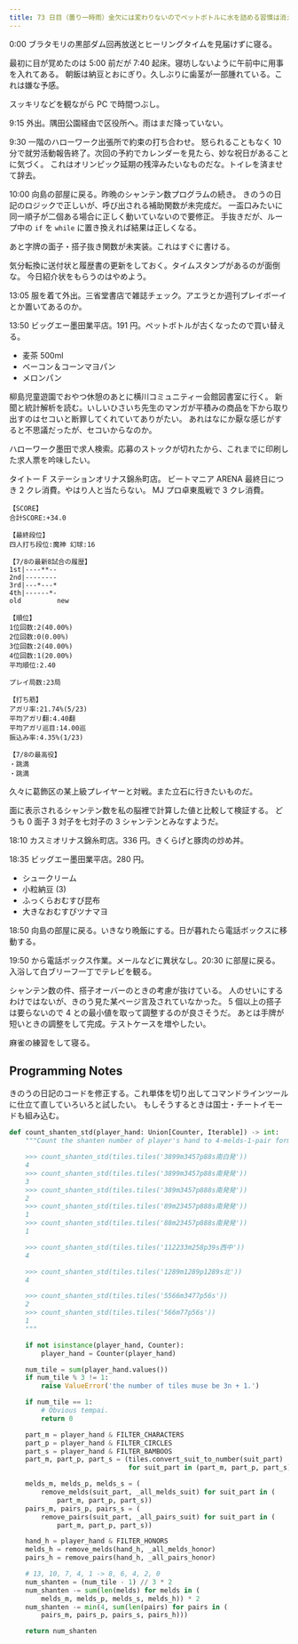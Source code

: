 ```yaml
---
title: 73 日目（曇り一時雨）金欠には変わりないのでペットボトルに水を詰める習慣は消えない
---
```


0:00 ブラタモリの黒部ダム回再放送とヒーリングタイムを見届けずに寝る。

最初に目が覚めたのは 5:00 前だが 7:40 起床。寝坊しないように午前中に用事を入れてある。
朝飯は納豆とおにぎり。久しぶりに歯茎が一部腫れている。これは嫌な予感。

スッキリなどを観ながら PC で時間つぶし。

9:15 外出。隅田公園経由で区役所へ。雨はまだ降っていない。

9:30 一階のハローワーク出張所で約束の打ち合わせ。
怒られることもなく 10 分で就労活動報告終了。次回の予約でカレンダーを見たら、妙な祝日があることに気づく。
これはオリンピック延期の残滓みたいなものだな。トイレを済ませて辞去。

10:00 向島の部屋に戻る。昨晩のシャンテン数プログラムの続き。
きのうの日記のロジックで正しいが、呼び出される補助関数が未完成だ。
一盃口みたいに同一順子が二個ある場合に正しく動いていないので要修正。
手抜きだが、ループ中の `if` を `while` に置き換えれば結果は正しくなる。

あと字牌の面子・搭子抜き関数が未実装。これはすぐに書ける。

気分転換に送付状と履歴書の更新をしておく。タイムスタンプがあるのが面倒な。
今日紹介状をもらうのはやめよう。

13:05 服を着て外出。三省堂書店で雑誌チェック。アエラとか週刊プレイボーイとか置いてあるのか。

13:50 ビッグエー墨田業平店。191 円。ペットボトルが古くなったので買い替える。

* 麦茶 500ml
* ベーコン＆コーンマヨパン
* メロンパン

柳島児童遊園でおやつ休憩のあとに横川コミュニティー会館図書室に行く。
新聞と統計解析を読む。いしいひさいち先生のマンガが平積みの商品を下から取り出すのはセコいと断罪してくれていてありがたい。
あれはなにか厭な感じがすると不思議だったが、セコいからなのか。

ハローワーク墨田で求人検索。応募のストックが切れたから、これまでに印刷した求人票を吟味したい。

タイトー F ステーションオリナス錦糸町店。
ビートマニア ARENA 最終日につき 2 クレ消費。やはり人と当たらない。
MJ プロ卓東風戦で 3 クレ消費。

```text
【SCORE】
合計SCORE:+34.0

【最終段位】
四人打ち段位:魔神 幻球:16

【7/8の最新8試合の履歴】
1st|----**--
2nd|--------
3rd|---*---*
4th|------*-
old         new

【順位】
1位回数:2(40.00%)
2位回数:0(0.00%)
3位回数:2(40.00%)
4位回数:1(20.00%)
平均順位:2.40

プレイ局数:23局

【打ち筋】
アガリ率:21.74%(5/23)
平均アガリ翻:4.40翻
平均アガリ巡目:14.00巡
振込み率:4.35%(1/23)

【7/8の最高役】
・跳満
・跳満
```

久々に葛飾区の某上級プレイヤーと対戦。また立石に行きたいものだ。

面に表示されるシャンテン数を私の脳裡で計算した値と比較して検証する。
どうも 0 面子 3 対子を七対子の 3 シャンテンとみなすようだ。

18:10 カスミオリナス錦糸町店。336 円。きくらげと豚肉の炒め丼。

18:35 ビッグエー墨田業平店。280 円。

* シュークリーム
* 小粒納豆 (3)
* ふっくらおむすび昆布
* 大きなおむすびツナマヨ

18:50 向島の部屋に戻る。いきなり晩飯にする。日が暮れたら電話ボックスに移動する。

19:50 から電話ボックス作業。メールなどに異状なし。20:30 に部屋に戻る。
入浴して白ブリーフ一丁でテレビを観る。

シャンテン数の件、搭子オーバーのときの考慮が抜けている。
人のせいにするわけではないが、きのう見た某ページ言及されていなかった。
5 個以上の搭子は要らないので 4 との最小値を取って調整するのが良さそうだ。
あとは手牌が短いときの調整をして完成。テストケースを増やしたい。

麻雀の練習をして寝る。

## Programming Notes

きのうの日記のコードを修正する。これ単体を切り出してコマンドラインツールに仕立て直していろいろと試したい。
もしそうするときは国士・チートイモードも組み込む。

```python
def count_shanten_std(player_hand: Union[Counter, Iterable]) -> int:
    """Count the shanten number of player's hand to 4-melds-1-pair form.

    >>> count_shanten_std(tiles.tiles('3899m3457p88s南白発'))
    4
    >>> count_shanten_std(tiles.tiles('3899m3457p88s南発発'))
    3
    >>> count_shanten_std(tiles.tiles('389m3457p888s南発発'))
    2
    >>> count_shanten_std(tiles.tiles('89m23457p888s南発発'))
    1
    >>> count_shanten_std(tiles.tiles('88m23457p888s南発発'))
    1

    >>> count_shanten_std(tiles.tiles('112233m258p39s西中'))
    4

    >>> count_shanten_std(tiles.tiles('1289m1289p1289s北'))
    4

    >>> count_shanten_std(tiles.tiles('5566m3477p56s'))
    2
    >>> count_shanten_std(tiles.tiles('566m77p56s'))
    1
    """

    if not isinstance(player_hand, Counter):
        player_hand = Counter(player_hand)

    num_tile = sum(player_hand.values())
    if num_tile % 3 != 1:
        raise ValueError('the number of tiles muse be 3n + 1.')

    if num_tile == 1:
        # Obvious tempai.
        return 0

    part_m = player_hand & FILTER_CHARACTERS
    part_p = player_hand & FILTER_CIRCLES
    part_s = player_hand & FILTER_BAMBOOS
    part_m, part_p, part_s = (tiles.convert_suit_to_number(suit_part)
                              for suit_part in (part_m, part_p, part_s))

    melds_m, melds_p, melds_s = (
        remove_melds(suit_part, _all_melds_suit) for suit_part in (
            part_m, part_p, part_s))
    pairs_m, pairs_p, pairs_s = (
        remove_pairs(suit_part, _all_pairs_suit) for suit_part in (
            part_m, part_p, part_s))

    hand_h = player_hand & FILTER_HONORS
    melds_h = remove_melds(hand_h, _all_melds_honor)
    pairs_h = remove_pairs(hand_h, _all_pairs_honor)

    # 13, 10, 7, 4, 1 -> 8, 6, 4, 2, 0
    num_shanten = (num_tile - 1) // 3 * 2
    num_shanten -= sum(len(melds) for melds in (
        melds_m, melds_p, melds_s, melds_h)) * 2
    num_shanten -= min(4, sum(len(pairs) for pairs in (
        pairs_m, pairs_p, pairs_s, pairs_h)))

    return num_shanten
```
